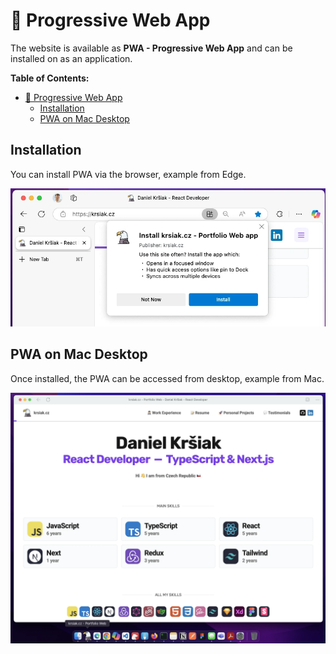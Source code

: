 # 📱 Progressive Web App

The website is available as **PWA - Progressive Web App** and can be installed on as an application.

**Table of Contents:**

- [📱 Progressive Web App](#-progressive-web-app)
  - [Installation](#installation)
  - [PWA on Mac Desktop](#pwa-on-mac-desktop)

## Installation

You can install PWA via the browser, example from Edge.

![PWA Installation in Edge](/readme-images/main-readme/pwa/pwa-installation-in-edge.webp)

## PWA on Mac Desktop

Once installed, the PWA can be accessed from desktop, example from Mac.

![PWA - krsiak.cz](/readme-images/main-readme/pwa/pwa.webp)
